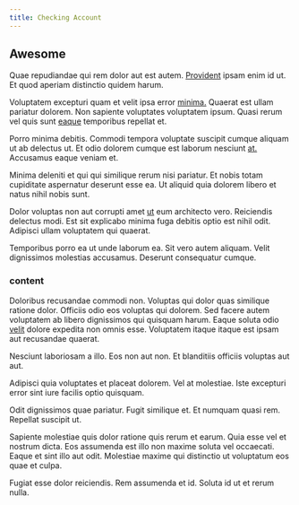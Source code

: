 ```yaml
---
title: Checking Account
---
```


## Awesome

Quae repudiandae qui rem dolor aut est autem. [Provident](/dolore/odio/dignissimos/odio/quantify_rustic_deposit.md) ipsam enim id ut. Et quod aperiam distinctio quidem harum.

Voluptatem excepturi quam et velit ipsa error [minima.](/eos/metrics.md) Quaerat est ullam pariatur dolorem. Non sapiente voluptates voluptatem ipsum. Quasi rerum vel quis sunt [eaque](/facere/temporibus/possimus/navigating_harness.md) temporibus repellat et.

Porro minima debitis. Commodi tempora voluptate suscipit cumque aliquam ut ab delectus ut. Et odio dolorem cumque est laborum nesciunt [at.](/facere/temporibus/consequatur/licensed_soft_shirt.md) Accusamus eaque veniam et.

Minima deleniti et qui qui similique rerum nisi pariatur. Et nobis totam cupiditate aspernatur deserunt esse ea. Ut aliquid quia dolorem libero et natus nihil nobis sunt.

Dolor voluptas non aut corrupti amet [ut](/facere/temporibus/adipisci/b2b_buckinghamshire.md) eum architecto vero. Reiciendis delectus modi. Est sit explicabo minima fuga debitis optio est nihil odit. Adipisci ullam voluptatem qui quaerat.

Temporibus porro ea ut unde laborum ea. Sit vero autem aliquam. Velit dignissimos molestias accusamus. Deserunt consequatur cumque.

### content

Doloribus recusandae commodi non. Voluptas qui dolor quas similique ratione dolor. Officiis odio eos voluptas qui dolorem. Sed facere autem voluptatem ab libero dignissimos qui quisquam harum. Eaque soluta odio [velit](/facere/eaque/maryland.md) dolore expedita non omnis esse. Voluptatem itaque itaque est ipsam aut recusandae quaerat.

Nesciunt laboriosam a illo. Eos non aut non. Et blanditiis officiis voluptas aut aut.

Adipisci quia voluptates et placeat dolorem. Vel at molestiae. Iste excepturi error sint iure facilis optio quisquam.

Odit dignissimos quae pariatur. Fugit similique et. Et numquam quasi rem. Repellat suscipit ut.

Sapiente molestiae quis dolor ratione quis rerum et earum. Quia esse vel et nostrum dicta. Eos assumenda est illo non maxime soluta vel occaecati. Eaque et sint illo aut odit. Molestiae maxime qui distinctio ut voluptatum eos quae et culpa.

Fugiat esse dolor reiciendis. Rem assumenda et id. Soluta id ut et rerum nulla.
